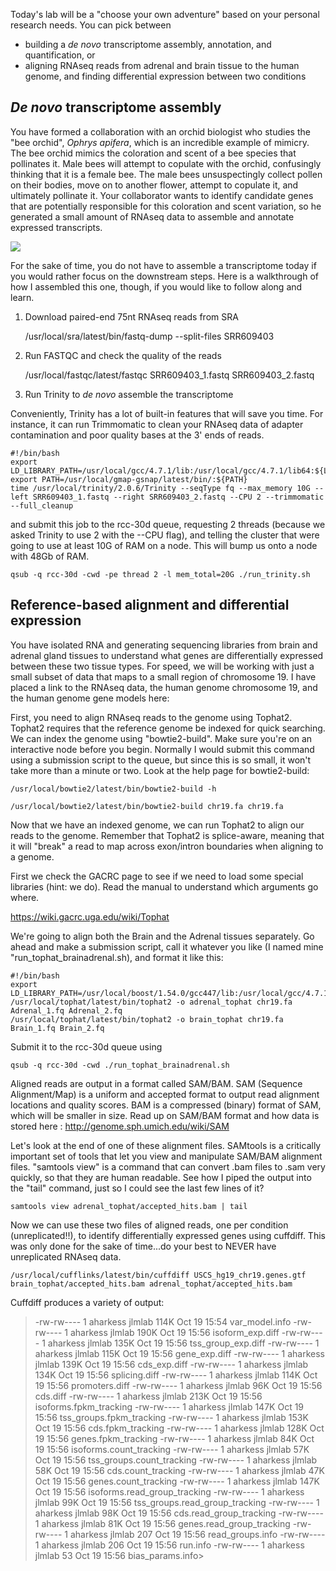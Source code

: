 Today's lab will be a "choose your own adventure" based on your personal research needs. You can pick between 

* building a _de novo_ transcriptome assembly, annotation, and quantification, or
* aligning RNAseq reads from adrenal and brain tissue to the human genome, and finding differential expression between two conditions


## _De novo_ transcriptome assembly

You have formed a collaboration with an orchid biologist who studies the "bee orchid", _Ophrys apifera_, which is an incredible example of mimicry. The bee orchid mimics the coloration and scent of a bee species that pollinates it. Male bees will attempt to copulate with the orchid, confusingly thinking that it is a female bee. The male bees unsuspectingly collect pollen on their bodies, move on to another flower, attempt to copulate it, and ultimately pollinate it. Your collaborator wants to identify candidate genes that are potentially responsible for this coloration and scent variation, so he generated a small amount of RNAseq data to assemble and annotate expressed transcripts.

![](https://thmcf.files.wordpress.com/2013/06/bee-orchid-imc-3702.jpg) 

For the sake of time, you do not have to assemble a transcriptome today if you would rather focus on the downstream steps. Here is a walkthrough of how I assembled this one, though, if you would like to follow along and learn.

1) Download paired-end 75nt RNAseq reads from SRA

    /usr/local/sra/latest/bin/fastq-dump --split-files SRR609403

2) Run FASTQC and check the quality of the reads

    /usr/local/fastqc/latest/fastqc SRR609403_1.fastq SRR609403_2.fastq

3) Run Trinity to _de novo_ assemble the transcriptome

Conveniently, Trinity has a lot of built-in features that will save you time. For instance, it can run Trimmomatic to clean your RNAseq data of adapter contamination and poor quality bases at the 3' ends of reads.

    #!/bin/bash
    export LD_LIBRARY_PATH=/usr/local/gcc/4.7.1/lib:/usr/local/gcc/4.7.1/lib64:${LD_LIBRARY_PATH}
    export PATH=/usr/local/gmap-gsnap/latest/bin/:${PATH}
    time /usr/local/trinity/2.0.6/Trinity --seqType fq --max_memory 10G --left SRR609403_1.fastq --right SRR609403_2.fastq --CPU 2 --trimmomatic --full_cleanup

and submit this job to the rcc-30d queue, requesting 2 threads (because we asked Trinity to use 2 with the --CPU flag), and telling the cluster that were going to use at least 10G of RAM on a node. This will bump us onto a node with 48Gb of RAM. 

    qsub -q rcc-30d -cwd -pe thread 2 -l mem_total=20G ./run_trinity.sh


## Reference-based alignment and differential expression

You have isolated RNA and generating sequencing libraries from brain and adrenal gland tissues to understand what genes are differentially expressed between these two tissue types. For speed, we will be working with just a small subset of data that maps to a small region of chromosome 19. I have placed a link to the RNAseq data, the human genome chromosome 19, and the human genome gene models here:


First, you need to align RNAseq reads to the genome using Tophat2. Tophat2 requires that the reference genome be indexed for quick searching. We can index the genome using "bowtie2-build". Make sure you're on an interactive node before you begin. Normally I would submit this command using a submission script to the queue, but since this is so small, it won't take more than a minute or two. Look at the help page for bowtie2-build:

    /usr/local/bowtie2/latest/bin/bowtie2-build -h

    /usr/local/bowtie2/latest/bin/bowtie2-build chr19.fa chr19.fa

Now that we have an indexed genome, we can run Tophat2 to align our reads to the genome. Remember that Tophat2 is splice-aware, meaning that it will "break" a read to map across exon/intron boundaries when aligning to a genome.

First we check the GACRC page to see if we need to load some special libraries (hint: we do). Read the manual to understand which arguments go where. 

https://wiki.gacrc.uga.edu/wiki/Tophat

We're going to align both the Brain and the Adrenal tissues separately. Go ahead and make a submission script, call it whatever you like (I named mine "run_tophat_brainadrenal.sh), and format it like this:

    #!/bin/bash
    export LD_LIBRARY_PATH=/usr/local/boost/1.54.0/gcc447/lib:/usr/local/gcc/4.7.1/lib:/usr/local/gcc/4.7.1/lib64:${LD_LIBRARY_PATH}
    /usr/local/tophat/latest/bin/tophat2 -o adrenal_tophat chr19.fa Adrenal_1.fq Adrenal_2.fq 
    /usr/local/tophat/latest/bin/tophat2 -o brain_tophat chr19.fa Brain_1.fq Brain_2.fq 

Submit it to the rcc-30d queue using 

    qsub -q rcc-30d -cwd ./run_tophat_brainadrenal.sh

Aligned reads are output in a format called SAM/BAM. SAM (Sequence Alignment/Map) is a uniform and accepted format to output read alignment locations and quality scores. BAM is a compressed (binary) format of SAM, which will be smaller in size. Read up on SAM/BAM format and how data is stored here : http://genome.sph.umich.edu/wiki/SAM

Let's look at the end of one of these alignment files. SAMtools is a critically important set of tools that let you view and manipulate SAM/BAM alignment files. "samtools view" is a command that can convert .bam files to .sam very quickly, so that they are human readable. See how I piped the output into the "tail" command, just so I could see the last few lines of it?

    samtools view adrenal_tophat/accepted_hits.bam | tail

Now we can use these two files of aligned reads, one per condition (unreplicated!!), to identify differentially expressed genes using cuffdiff. This was only done for the sake of time...do your best to NEVER have unreplicated RNAseq data. 

    /usr/local/cufflinks/latest/bin/cuffdiff USCS_hg19_chr19.genes.gtf brain_tophat/accepted_hits.bam adrenal_tophat/accepted_hits.bam

Cuffdiff produces a variety of output:

> -rw-rw---- 1 aharkess jlmlab 114K Oct 19 15:54 var_model.info
-rw-rw---- 1 aharkess jlmlab 190K Oct 19 15:56 isoform_exp.diff
-rw-rw---- 1 aharkess jlmlab 135K Oct 19 15:56 tss_group_exp.diff
-rw-rw---- 1 aharkess jlmlab 115K Oct 19 15:56 gene_exp.diff
-rw-rw---- 1 aharkess jlmlab 139K Oct 19 15:56 cds_exp.diff
-rw-rw---- 1 aharkess jlmlab 134K Oct 19 15:56 splicing.diff
-rw-rw---- 1 aharkess jlmlab 114K Oct 19 15:56 promoters.diff
-rw-rw---- 1 aharkess jlmlab  96K Oct 19 15:56 cds.diff
-rw-rw---- 1 aharkess jlmlab 213K Oct 19 15:56 isoforms.fpkm_tracking
-rw-rw---- 1 aharkess jlmlab 147K Oct 19 15:56 tss_groups.fpkm_tracking
-rw-rw---- 1 aharkess jlmlab 153K Oct 19 15:56 cds.fpkm_tracking
-rw-rw---- 1 aharkess jlmlab 128K Oct 19 15:56 genes.fpkm_tracking
-rw-rw---- 1 aharkess jlmlab  84K Oct 19 15:56 isoforms.count_tracking
-rw-rw---- 1 aharkess jlmlab  57K Oct 19 15:56 tss_groups.count_tracking
-rw-rw---- 1 aharkess jlmlab  58K Oct 19 15:56 cds.count_tracking
-rw-rw---- 1 aharkess jlmlab  47K Oct 19 15:56 genes.count_tracking
-rw-rw---- 1 aharkess jlmlab 147K Oct 19 15:56 isoforms.read_group_tracking
-rw-rw---- 1 aharkess jlmlab  99K Oct 19 15:56 tss_groups.read_group_tracking
-rw-rw---- 1 aharkess jlmlab  98K Oct 19 15:56 cds.read_group_tracking
-rw-rw---- 1 aharkess jlmlab  81K Oct 19 15:56 genes.read_group_tracking
-rw-rw---- 1 aharkess jlmlab  207 Oct 19 15:56 read_groups.info
-rw-rw---- 1 aharkess jlmlab  206 Oct 19 15:56 run.info
-rw-rw---- 1 aharkess jlmlab   53 Oct 19 15:56 bias_params.info> 